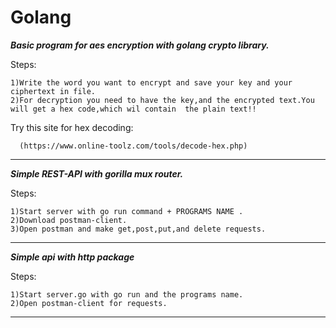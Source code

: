 # Golang

***Basic program for aes encryption with golang crypto library.***

Steps:

    1)Write the word you want to encrypt and save your key and your ciphertext in file.
    2)For decryption you need to have the key,and the encrypted text.You will get a hex code,which wil contain  the plain text!!
  
  Try this site for hex decoding:
        
      (https://www.online-toolz.com/tools/decode-hex.php)
      
      
___________________________________________________________________________________________________________________________________________


***Simple REST-API with gorilla mux router.*** 

Steps:

    1)Start server with go run command + PROGRAMS NAME .
    2)Download postman-client.
    3)Open postman and make get,post,put,and delete requests.

 
___________________________________________________________________________________________________________________________________________

***Simple api with http package***

Steps:
  
    1)Start server.go with go run and the programs name.
    2)Open postman-client for requests.


___________________________________________________________________________________________________________________________________________
